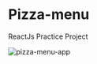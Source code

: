 # Pizza-menu
ReactJs Practice Project

![pizza-menu-app](https://github.com/adibmansuri511/Pizza-menu/assets/135020831/f25c152c-cf90-45d4-9989-f75f5173e323)
